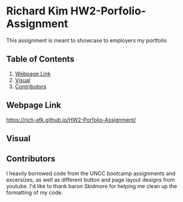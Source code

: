 # Richard Kim HW2-Porfolio-Assignment
This assignment is meant to showcase to employers my portfolio

## Table of Contents
1. [Webpage Link](#webpage-link)
2. [Visual](#visual)
3. [Contributors](#contributors)

## Webpage Link
https://rich-afk.github.io/HW2-Porfolio-Assignment/

## Visual

## Contributors
I heavily borrowed code from the UNCC bootcamp assignments and excersizes, as well as different button and page layout designs from youtube. I'd like to thank baron Skidmore for helping me clean up the formatting of my code.
